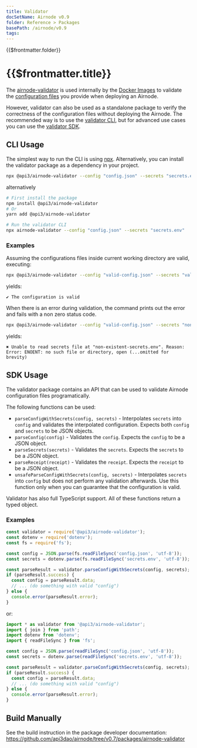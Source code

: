 ```yaml
---
title: Validator
docSetName: Airnode v0.9
folder: Reference > Packages
basePath: /airnode/v0.9
tags:
---
```


<TitleSpan>{{$frontmatter.folder}}</TitleSpan>

# {{$frontmatter.title}}

<VersionWarning/>

<TocHeader />
<TOC class="table-of-contents" :include-level="[2,3]" />

The
[airnode-validator](https://github.com/api3dao/airnode/tree/v0.7/packages/airnode-validator)
is used internally by the [Docker Images](../../grp-providers/docker/) to
validate the
[configuration files](../../grp-providers/guides/build-an-airnode/configuring-airnode.md)
you provide when deploying an Airnode.

However, validator can also be used as a standalone package to verify the
correctness of the configuration files without deploying the Airnode. The
recommended way is to use the [validator CLI](./validator.md#cli-usage), but for
advanced use cases you can use the [validator SDK](./validator.md#sdk-usage).

## CLI Usage

The simplest way to run the CLI is using
[npx](https://nodejs.dev/learn/the-npx-nodejs-package-runner). Alternatively,
you can install the validator package as a dependency in your project.

```sh
npx @api3/airnode-validator --config "config.json" --secrets "secrets.env"
```

alternatively

```sh
# First install the package
npm install @api3/airnode-validator
# Or
yarn add @api3/airnode-validator

# Run the validator CLI
npx airnode-validator --config "config.json" --secrets "secrets.env"
```

### Examples

Assuming the configurations files inside current working directory are valid,
executing:

```sh
npx @api3/airnode-validator --config "valid-config.json" --secrets "valid-secrets.env"
```

yields:

```plain
✔ The configuration is valid
```

When there is an error during validation, the command prints out the error and
fails with a non zero status code.

```sh
npx @api3/airnode-validator --config "valid-config.json" --secrets "non-existent-secrets.env"
```

yields:

```plain
✖ Unable to read secrets file at "non-existent-secrets.env". Reason: Error: ENOENT: no such file or directory, open (...omitted for brevity)
```

## SDK Usage

The validator package contains an API that can be used to validate Airnode
configuration files programatically.

The following functions can be used:

- `parseConfigWithSecrets(config, secrets)` - Interpolates `secrets` into
  `config` and validates the interpolated configuration. Expects both `config`
  and `secrets` to be JSON objects.
- `parseConfig(config)` - Validates the `config`. Expects the `config` to be a
  JSON object.
- `parseSecrets(secrets)` - Validates the `secrets`. Expects the `secrets` to be
  a JSON object.
- `parseReceipt(receipt)` - Validates the `receipt`. Expects the `receipt` to be
  a JSON object.
- `unsafeParseConfigWithSecrets(config, secrets)` - Interpolates `secrets` into
  `config` but does not perform any validation afterwards. Use this function
  only when you can guarantee that the configuration is valid.

Validator has also full TypeScript support. All of these functions return a
typed object.

### Examples

```js
const validator = require('@api3/airnode-validator');
const dotenv = require('dotenv');
const fs = require('fs');

const config = JSON.parse(fs.readFileSync('config.json', 'utf-8'));
const secrets = dotenv.parse(fs.readFileSync('secrets.env', 'utf-8'));

const parseResult = validator.parseConfigWithSecrets(config, secrets);
if (parseResult.success) {
  const config = parseResult.data;
  // ... (do something with valid "config")
} else {
  console.error(parseResult.error);
}
```

or:

```ts
import * as validator from '@api3/airnode-validator';
import { join } from 'path';
import dotenv from 'dotenv';
import { readFileSync } from 'fs';

const config = JSON.parse(readFileSync('config.json', 'utf-8'));
const secrets = dotenv.parse(readFileSync('secrets.env', 'utf-8'));

const parseResult = validator.parseConfigWithSecrets(config, secrets);
if (parseResult.success) {
  const config = parseResult.data;
  // ... (do something with valid "config")
} else {
  console.error(parseResult.error);
}
```

## Build Manually

See the build instruction in the package developer documentation:
https://github.com/api3dao/airnode/tree/v0.7/packages/airnode-validator
